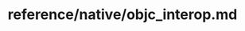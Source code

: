 ---
title: reference/native/objc_interop.md
showAuthorInfo: false
redirect_path: https://kotlinlang.org/https://kotlinlang.org/docs/objc_interop.html
---